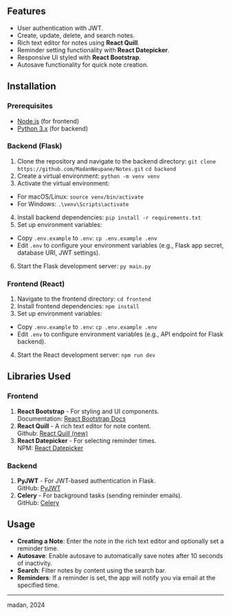 ## Features
- User authentication with JWT.
- Create, update, delete, and search notes.
- Rich text editor for notes using **React Quill**.
- Reminder setting functionality with **React Datepicker**.
- Responsive UI styled with **React Bootstrap**.
- Autosave functionality for quick note creation.

## Installation

### Prerequisites
- [Node.js](https://nodejs.org/) (for frontend)
- [Python 3.x](https://www.python.org/downloads/) (for backend)


### Backend (Flask)
1. Clone the repository and navigate to the backend directory:
`git clone https://github.com/MadanNeupane/Notes.git`
`cd backend`
2. Create a virtual environment:
`python -m venv venv`
3. Activate the virtual environment:
- For macOS/Linux:
`source venv/bin/activate`
- For Windows:
`.\venv\Scripts\activate`
4. Install backend dependencies:
`pip install -r requirements.txt`
5. Set up environment variables:
- Copy `.env.example` to `.env`:
`cp .env.example .env`
- Edit `.env` to configure your environment variables (e.g., Flask app secret, database URI, JWT settings).
6. Start the Flask development server:
`py main.py`

### Frontend (React)
1. Navigate to the frontend directory:
`cd frontend`
2. Install frontend dependencies:
`npm install`
3. Set up environment variables:
- Copy `.env.example` to `.env`:
`cp .env.example .env`
- Edit `.env` to configure environment variables (e.g., API endpoint for Flask backend).
4. Start the React development server:
`npm run dev`

## Libraries Used
### Frontend
1.  **React Bootstrap** - For styling and UI components.\
Documentation: [React Bootstrap Docs](https://react-bootstrap.netlify.app/docs/getting-started/introduction)
2.  **React Quill** - A rich text editor for note content.\
Github: [React Quill (new)](https://github.com/VaguelySerious/react-quill)
3.  **React Datepicker** - For selecting reminder times.\
NPM: [React Datepicker](https://www.npmjs.com/package/react-datepicker)

### Backend
1.  **PyJWT** - For JWT-based authentication in Flask.\
GitHub: [PyJWT](https://github.com/jpadilla/pyjwt)
2.  **Celery** - For background tasks (sending reminder emails).\
GitHub: [Celery](https://github.com/celery/celery)

## Usage
-  **Creating a Note**: Enter the note in the rich text editor and optionally set a reminder time.
-  **Autosave**: Enable autosave to automatically save notes after 10 seconds of inactivity.
-  **Search**: Filter notes by content using the search bar.
-  **Reminders**: If a reminder is set, the app will notify you via email at the specified time.

----
madan, 2024
